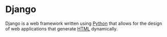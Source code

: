 # Django































Django is a web framework written using [Python](/wiki/Python) that allows for the design of web applications that generate [HTML](/wiki/HTML) dynamically.